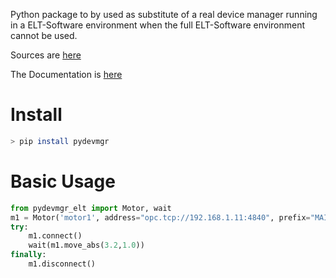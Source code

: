Python package to by used as substitute of a real device manager running in a ELT-Software environment when the full ELT-Software environment cannot be used. 



Sources are [here](https://gitlab.lam.fr/efisoft/pydevmgr) 

The Documentation is [here](http://www.efisoft.fr/documentation/efisoft/pydevmgr/pydevmgr.html) 

 

# Install

```bash
> pip install pydevmgr 
```

# Basic Usage

```python 
from pydevmgr_elt import Motor, wait
m1 = Motor('motor1', address="opc.tcp://192.168.1.11:4840", prefix="MAIN.motor1")
try:
    m1.connect()    
    wait(m1.move_abs(3.2,1.0))
finally:
    m1.disconnect()
```
